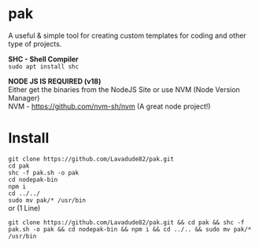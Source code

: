 # pak
A useful & simple tool for creating custom templates for coding and other type of projects.

**SHC - Shell Compiler**  
``sudo apt install shc``

**NODE JS IS REQUIRED (v18)**  
Either get the binaries from the NodeJS Site or use NVM (Node Version Manager)  
NVM - https://github.com/nvm-sh/nvm (A great node project!)

# Install
``git clone https://github.com/Lavadude82/pak.git``  
``cd pak``  
``shc -f pak.sh -o pak``  
``cd nodepak-bin``  
``npm i``  
``cd ../../``  
``sudo mv pak/* /usr/bin``  
or (1 Line)
```
git clone https://github.com/Lavadude82/pak.git && cd pak && shc -f pak.sh -o pak && cd nodepak-bin && npm i && cd ../.. && sudo mv pak/* /usr/bin
```


